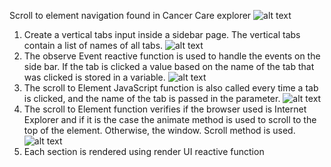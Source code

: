 Scroll to element navigation found in Cancer Care explorer
![alt text](https://github.com/epi-interactive/Cancer_care-navigation/blob/master/navigation%20cancer%20care.PNG?raw=true)
1. Create a vertical tabs input inside a sidebar page. The vertical tabs contain a list of names of all tabs.
![alt text](https://github.com/epi-interactive/Cancer_care-navigation/blob/master/vertical%20tab.PNG?raw=true)
2. The observe Event reactive function is used to handle the events on the side bar. If the tab is clicked a value based on the name of the tab that was clicked is stored in a variable.
![alt text](https://github.com/epi-interactive/Cancer_care-navigation/blob/master/server.PNG?raw=true)
3. The scroll to Element JavaScript function is also called every time a tab is clicked, and the name of the tab is passed in the parameter.
![alt text](https://github.com/epi-interactive/Cancer_care-navigation/blob/master/scroll.PNG?raw=true)
4. The scroll to Element function verifies if the browser used is Internet Explorer and if it is the case the animate method is used to scroll to the top of the element. Otherwise, the window. Scroll method is used.
![alt text](https://github.com/epi-interactive/Cancer_care-navigation/blob/master/render.PNG?raw=true)
5. Each section is rendered using render UI reactive function 
